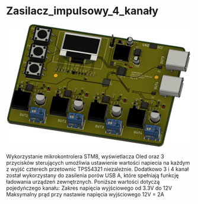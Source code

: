 # Zasilacz_impulsowy_4_kanały

![](płytka.png)

Wykorzystanie mikrokontrolera STM8, wyświetlacza Oled oraz 3 przycisków sterujących umożliwia ustawienie wartości napiecia na każdym z wyjść czterech przetownic TPS54321 niezależnie. Dodatkowo 3 i 4 kanał został wykorzystany do zasilenia porów USB A, które spełniają funkcję ładowania urządzeń zewnętrznych.
Poniższe wartości dotyczą pojedyńczego kanału:
Zakres napięcia wyjściowego od 3.3V do 12V
Maksymalny prąd przy nastawie napięcia wyjściowego 12V = 2A
